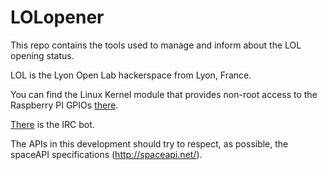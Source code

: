 LOLopener
=========

This repo contains the tools used to manage and inform about the LOL opening status.

LOL is the Lyon Open Lab hackerspace from Lyon, France.

You can find the Linux Kernel module that provides non-root access to the Raspberry PI GPIOs [there](https://github.com/dadadel/LOLopener/tree/master/lol_gpio).

[There](https://github.com/dadadel/LOLopener/tree/master/irc) is the IRC bot.


The APIs in this development should try to respect, as possible, the spaceAPI specifications (http://spaceapi.net/).
